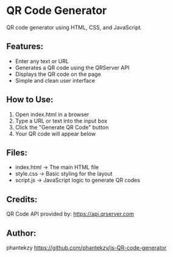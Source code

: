 QR Code Generator
=================

QR code generator using HTML, CSS, and JavaScript.

Features:
---------
- Enter any text or URL
- Generates a QR code using the QRServer API
- Displays the QR code on the page
- Simple and clean user interface

How to Use:
-----------
1. Open index.html in a browser
2. Type a URL or text into the input box
3. Click the "Generate QR Code" button
4. Your QR code will appear below

Files:
------
- index.html     -> The main HTML file
- style.css      -> Basic styling for the layout
- script.js      -> JavaScript logic to generate QR codes

Credits:
--------
QR Code API provided by: https://api.qrserver.com

Author:
-------
phantekzy
https://github.com/phantekzy/js-QR-code-generator
